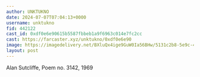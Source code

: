 ```yaml
---
author: UNKTUKNO
date: 2024-07-07T07:04:13+0000
username: unktukno
fid: 442122
cast_id: 0xdf0e6e90615b5587fbbeb1a9f6963c014e7fc2cc
cast: https://farcaster.xyz/unktukno/0xdf0e6e90
image: https://imagedelivery.net/BXluQx4ige9GuW0Ia56BHw/5131c2b8-5e9c-4f61-5045-e5f5d0b51500/original
layout: post
---
```


Alan Sutcliffe, Poem no. 3142, 1969

<img src='https://imagedelivery.net/BXluQx4ige9GuW0Ia56BHw/5131c2b8-5e9c-4f61-5045-e5f5d0b51500/original' alt='' referrerpolicy='no-referrer'/>
